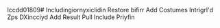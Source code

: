 Iccdd01809# Includingiornyxiclidin
Restore bifirr
Add Costumes IntrigrI'd Zps DXincciyd
Add Result Pull Include Priyfin